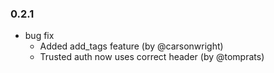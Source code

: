 ### 0.2.1

* bug fix
  * Added add_tags feature (by @carsonwright)
  * Trusted auth now uses correct header (by @tomprats)
